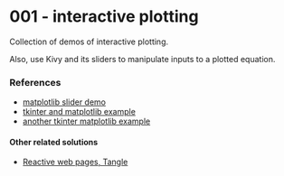 # 001 - interactive plotting

Collection of demos of interactive plotting.

Also, use Kivy and its sliders to manipulate inputs to a plotted equation.

### References

* [matplotlib slider demo](http://matplotlib.org/examples/widgets/slider_demo.html)
* [tkinter and matplotlib example](http://stackoverflow.com/a/9999170)
* [another tkinter matplotlib example](https://stackoverflow.com/questions/18993698)


#### Other related solutions
* [Reactive web pages, Tangle](http://worrydream.com/Tangle/guide.html)
